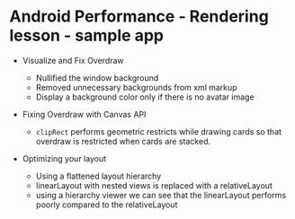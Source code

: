 # Android Performance - Rendering lesson - sample app

* Visualize and Fix Overdraw
  * Nullified the window background
  * Removed unnecessary backgrounds from xml markup
  * Display a background color only if there is no avatar image

* Fixing Overdraw with Canvas API
  * `clipRect` performs geometric restricts while drawing cards so that overdraw is restricted when cards are stacked.

* Optimizing your layout
  * Using a flattened layout hierarchy
  * linearLayout with nested views is replaced with a relativeLayout
  * using a hierarchy viewer we can see that the linearLayout performs poorly compared to the relativeLayout

